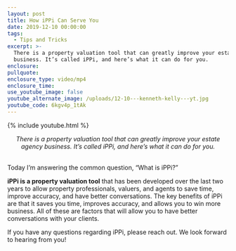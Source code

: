```yaml
---
layout: post
title: How iPPi Can Serve You
date: 2019-12-10 00:00:00
tags:
  - Tips and Tricks
excerpt: >-
  There is a property valuation tool that can greatly improve your estate agency
  business. It’s called iPPi, and here’s what it can do for you.
enclosure:
pullquote:
enclosure_type: video/mp4
enclosure_time:
use_youtube_image: false
youtube_alternate_image: /uploads/12-10---kenneth-kelly---yt.jpg
youtube_code: 6kgv4p_1tAk
---
```


{% include youtube.html %}

<center><em>There is a property valuation tool that can greatly improve your estate agency business. It&rsquo;s called iPPi, and here&rsquo;s what it can do for you.</em></center>

<br>Today I’m answering the common question, “What is iPPi?”

**iPPi is a property valuation tool** that has been developed over the last two years to allow property professionals, valuers, and agents to save time, improve accuracy, and have better conversations. The key benefits of iPPi are that it saves you time, improves accuracy, and allows you to win more business. All of these are factors that will allow you to have better conversations with your clients.

If you have any questions regarding iPPi, please reach out. We look forward to hearing from you\!